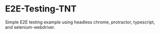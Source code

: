 # E2E-Testing-TNT
Simple E2E testing example using headless chrome, protractor, typescript, and selenium-webdriver.
